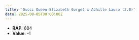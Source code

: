 ```yaml
---
title: 'Gucci Queen Elizabeth Gorget x Achille Lauro (3.0)'
date: 2025-08-05T00:00:00Z
---
```

- **RAP**: 684
- **Value**: -1
